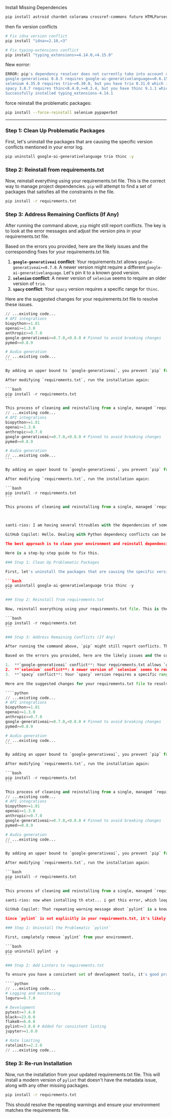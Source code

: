 Install Missing Dependencies

```bash
pip install astroid chardet colorama crossref-commons future HTMLParser isort lazy-object-proxy mccabe pyChainedProxy pylint pyparsing pytz soupsieve toml httpx jiter mypy-extensions pathspec platformdirs google-ai-generativelanguage google-api-core google-api-python-client contourpy cycler fonttools kiwisolver iniconfig pluggy arrow deprecated fake-useragent free-proxy sphinx-rtd-theme trio trio-websocket catalogue cymem langcodes murmurhash preshed spacy-legacy spacy-loggers srsly thinc wasabi weasel numba pynndescent tzdata
```

then fix version conflicts

```bash
# Fix idna version conflict
pip install "idna>=2.10,<3"

# Fix typing-extensions conflict  
pip install "typing_extensions>=4.14.0,<4.15.0"
```


New eorror:

```bash
ERROR: pip's dependency resolver does not currently take into account all the packages that are installed. This behaviour is the source of the following dependency conflicts.
google-generativeai 0.8.5 requires google-ai-generativelanguage==0.6.15, but you have google-ai-generativelanguage 0.7.0 which is incompatible.
selenium 4.35.0 requires trio~=0.30.0, but you have trio 0.31.0 which is incompatible.
spacy 3.8.7 requires thinc<8.4.0,>=8.3.4, but you have thinc 9.1.1 which is incompatible.
Successfully installed typing_extensions-4.14.1
```


force reinstall the problematic packages:


```bash
pip install --force-reinstall selenium pypaperbot
```


--------------

### Step 1: Clean Up Problematic Packages

First, let's uninstall the packages that are causing the specific version conflicts mentioned in your error log.

```bash
pip uninstall google-ai-generativelanguage trio thinc -y
```

### Step 2: Reinstall from requirements.txt

Now, reinstall everything using your requirements.txt file. This is the correct way to manage project dependencies. `pip` will attempt to find a set of packages that satisfies all the constraints in the file.

```bash
pip install -r requirements.txt
```

### Step 3: Address Remaining Conflicts (If Any)

After running the command above, `pip` might still report conflicts. The key is to look at the error messages and adjust the version pins in your requirements.txt file.

Based on the errors you provided, here are the likely issues and the corresponding fixes for your requirements.txt file.

1.  **`google-generativeai` conflict**: Your requirements.txt allows `google-generativeai>=0.7.0`. A newer version might require a different `google-ai-generativelanguage`. Let's pin it to a known good version.
2.  **`selenium` conflict**: A newer version of `selenium` seems to require an older version of `trio`.
3.  **`spacy` conflict**: Your `spacy` version requires a specific range for `thinc`.

Here are the suggested changes for your requirements.txt file to resolve these issues.

````python
// ...existing code...
# API integrations
biopython>=1.81
openai>=1.3.0
anthropic>=0.7.0
google-generativeai>=0.7.0,<0.8.0 # Pinned to avoid breaking changes
pymed>=0.8.9

# Audio generation
// ...existing code...
```

By adding an upper bound to `google-generativeai`, you prevent `pip` from installing a version that might have dependencies incompatible with the rest of your packages.

After modifying `requirements.txt`, run the installation again:

```bash
pip install -r requirements.txt
```

This process of cleaning and reinstalling from a single, managed `requirements.txt` file is a much more reliable way to handle dependencies than installing packages one by one.// filepath: /home/santi/Projects/UBMI-IFC-Podcast/requirements.txt
// ...existing code...
# API integrations
biopython>=1.81
openai>=1.3.0
anthropic>=0.7.0
google-generativeai>=0.7.0,<0.8.0 # Pinned to avoid breaking changes
pymed>=0.8.9

# Audio generation
// ...existing code...
```

By adding an upper bound to `google-generativeai`, you prevent `pip` from installing a version that might have dependencies incompatible with the rest of your packages.

After modifying `requirements.txt`, run the installation again:

```bash
pip install -r requirements.txt
```

This process of cleaning and reinstalling from a single, managed `requirements.txt` file is a much more reliable way to handle dependencies than installing packages one by one.



santi-rios: I am having several ttroubles with the dependencies of some packages that  am tesitng in the notebook. . In the md file, I am showing you also some of the solutions Ive implemented with no real solution. please help me fix. 

GitHub Copilot: Hello. Dealing with Python dependency conflicts can be frustrating. The errors you're seeing are because different packages in your project require conflicting versions of the same underlying library.

The best approach is to clean your environment and reinstall dependencies using your requirements.txt file, letting `pip` handle the version resolution. The manual `pip install` commands with long lists of packages are likely the source of the conflicts.

Here is a step-by-step guide to fix this.

### Step 1: Clean Up Problematic Packages

First, let's uninstall the packages that are causing the specific version conflicts mentioned in your error log.

```bash
pip uninstall google-ai-generativelanguage trio thinc -y
```

### Step 2: Reinstall from requirements.txt

Now, reinstall everything using your requirements.txt file. This is the correct way to manage project dependencies. `pip` will attempt to find a set of packages that satisfies all the constraints in the file.

```bash
pip install -r requirements.txt
```

### Step 3: Address Remaining Conflicts (If Any)

After running the command above, `pip` might still report conflicts. The key is to look at the error messages and adjust the version pins in your requirements.txt file.

Based on the errors you provided, here are the likely issues and the corresponding fixes for your requirements.txt file.

1.  **`google-generativeai` conflict**: Your requirements.txt allows `google-generativeai>=0.7.0`. A newer version might require a different `google-ai-generativelanguage`. Let's pin it to a known good version.
2.  **`selenium` conflict**: A newer version of `selenium` seems to require an older version of `trio`.
3.  **`spacy` conflict**: Your `spacy` version requires a specific range for `thinc`.

Here are the suggested changes for your requirements.txt file to resolve these issues.

````python
// ...existing code...
# API integrations
biopython>=1.81
openai>=1.3.0
anthropic>=0.7.0
google-generativeai>=0.7.0,<0.8.0 # Pinned to avoid breaking changes
pymed>=0.8.9

# Audio generation
// ...existing code...
```

By adding an upper bound to `google-generativeai`, you prevent `pip` from installing a version that might have dependencies incompatible with the rest of your packages.

After modifying `requirements.txt`, run the installation again:

```bash
pip install -r requirements.txt
```

This process of cleaning and reinstalling from a single, managed `requirements.txt` file is a much more reliable way to handle dependencies than installing packages one by one.// filepath: /home/santi/Projects/UBMI-IFC-Podcast/requirements.txt
// ...existing code...
# API integrations
biopython>=1.81
openai>=1.3.0
anthropic>=0.7.0
google-generativeai>=0.7.0,<0.8.0 # Pinned to avoid breaking changes
pymed>=0.8.9

# Audio generation
// ...existing code...
```

By adding an upper bound to `google-generativeai`, you prevent `pip` from installing a version that might have dependencies incompatible with the rest of your packages.

After modifying `requirements.txt`, run the installation again:

```bash
pip install -r requirements.txt
```

This process of cleaning and reinstalling from a single, managed `requirements.txt` file is a much more reliable way to handle dependencies than installing packages one by one.

santi-rios: now when isntalling th etxt... i get this error, which loops again and again.... how can er olve it_

GitHub Copilot: That repeating warning message about `pylint` is a known issue with older versions of that package. The `Requires-Python: '>=3.5.*'` metadata is invalid, and newer versions of `pip` correctly flag it. While it's just a warning, it can clutter the output and sometimes be a symptom of an outdated package causing other problems.

Since `pylint` is not explicitly in your requirements.txt, it's likely a leftover from a previous installation attempt. The best course of action is to uninstall it and then ensure your development tools are up-to-date.

### Step 1: Uninstall the Problematic `pylint`

First, completely remove `pylint` from your environment.

```bash
pip uninstall pylint -y
```

### Step 2: Add Linters to requirements.txt

To ensure you have a consistent set of development tools, it's good practice to add `pylint` to your requirements.txt file. This ensures anyone working on the project uses the same version. I'll add it alongside `flake8`.

````python
// ...existing code...
# Logging and monitoring
loguru>=0.7.0

# Development
pytest>=7.4.0
black>=23.0.0
flake8>=6.0.0
pylint>=3.0.0 # Added for consistent linting
jupyter>=1.0.0

# Rate limiting
ratelimit>=2.2.0
// ...existing code...
````

### Step 3: Re-run Installation

Now, run the installation from your updated requirements.txt file. This will install a modern version of `pylint` that doesn't have the metadata issue, along with any other missing packages.

```bash
pip install -r requirements.txt
```

This should resolve the repeating warnings and ensure your environment matches the requirements file.